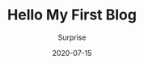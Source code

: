 ---
layout: post
title: 'Hello My First Blog'
subtitle: 'Surprise'
date: 2020-07-15
categories: Life
cover: '/assets/img/hero.jpg'
tags: Life
---